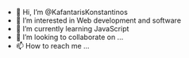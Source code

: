 - 👋 Hi, I’m @KafantarisKonstantinos
- 👀 I’m interested in Web development and software
- 🌱 I’m currently learning JavaScript 
- 💞️ I’m looking to collaborate on ...
- 📫 How to reach me ...

<!---
KafantarisKonstantinos/KafantarisKonstantinos is a ✨ special ✨ repository because its `README.md` (this file) appears on your GitHub profile.
You can click the Preview link to take a look at your changes.
--->
